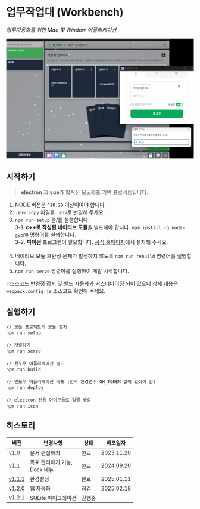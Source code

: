# 업무작업대 (Workbench)

_업무자동화를 위한 Mac 및 Window 어플리케이션_

![](./screenshot.png)

## 시작하기

> **electron** 과 **vue**가 합쳐진 모노레포 기반 프로젝트입니다.

1. NODE 버전은 `^18.20` 이상이여야 합니다. <br>
2. `.env.copy` 파일을 `.env`로 변경해 주세요. <br>
3. `npm run setup` 을/를 실행합니다. <br>
   3-1. **c++로 작성된 네이티브 모듈**을 빌드해야 합니다. `npm install -g node-gyp@9` 명령어를 실행합니다. <br>
   3-2. **파이썬** 프로그램이 필요합니다. <a href="https://www.python.org/downloads/" target="_blank">공식 홈페이지</a>에서 설치해 주세요. <br>
   <br>
4. 네이티브 모듈 호환성 문제가 발생하지 않도록 `npm run rebuild` 명령어를 실행합니다.
5. `npm run serve` 명령어를 실행하여 개발 시작합니다.

💡소스코드 변경점 감지 및 빌드 자동화가 커스터마이징 되어 있으니 상세 내용은 `webpack.config.js` 소스코드 확인해 주세요.

## 실행하기

```
// 모든 프로젝트의 모듈 설치
npm run setup

// 개발하기
npm run serve

// 윈도우 어플리케이션 빌드
npm run build

// 윈도우 어플리케이션 배포 (전역 환경변수 GH_TOKEN 값이 있어야 함)
npm run deploy

// electron 전용 아이콘들로 일괄 생성
npm run icon
```

## 히스토리

| 버전                                                        | 변경사항                                | 상태   | 배포일자   |
| ----------------------------------------------------------- | --------------------------------------- | ------ | ---------- |
| [v1.0](https://github.com/minsang8332/workbench/releases)   | 문서 편집하기                           | 완료   | 2023.11.20 |
| [v1.1](https://github.com/minsang8332/workbench/releases)   | 목표 관리하기 기능, <br> Dock 메뉴 <br> | 완료   | 2024.09.20 |
| [v1.1.1](https://github.com/minsang8332/workbench/releases) | 환경설정                                | 완료   | 2025.01.11 |
| [v1.2.0](https://github.com/minsang8332/workbench/releases) | 웹 자동화                               | 점검   | 2025.02.18 |
| v1.2.1                                                      | SQLite 마이그레이션                     | 진행중 |            |
